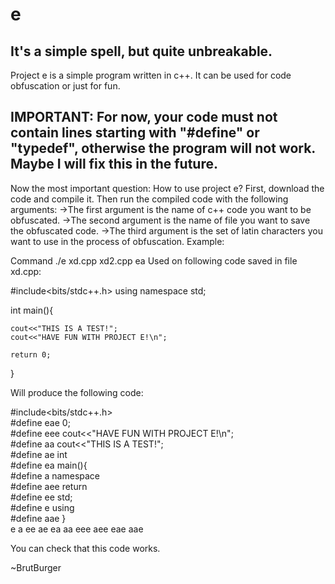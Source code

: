 # e
It's a simple spell, but quite unbreakable.
-------------------------------------------
Project e is a simple program written in c++. It can be used for code obfuscation or just for fun.

IMPORTANT: For now, your code must not contain lines starting with "#define" or "typedef", otherwise the program will not work.
Maybe I will fix this in the future.
------------------------------------
Now the most important question:
How to use project e?
First, download the code and compile it. Then run the compiled code with the following arguments:
->The first argument is the name of c++ code you want to be obfuscated.
->The second argument is the name of file you want to save the obfuscated code.
->The third argument is the set of latin characters you want to use in the process of obfuscation.
Example:

Command ./e xd.cpp xd2.cpp ea
Used on following code saved in file xd.cpp:

#include<bits/stdc++.h>
using namespace std;

int main(){
	
	cout<<"THIS IS A TEST!";
	cout<<"HAVE FUN WITH PROJECT E!\n";
	
	return 0;
}

Will produce the following code:

#include<bits/stdc++.h>  
#define eae 0;  
#define eee cout<<"HAVE FUN WITH PROJECT E!\n";  
#define aa cout<<"THIS IS A TEST!";  
#define ae int  
#define ea main(){  
#define a namespace  
#define aee return  
#define ee std;  
#define e using  
#define aae }  
e a ee ae ea aa eee aee eae aae   


You can check that this code works.


~BrutBurger
